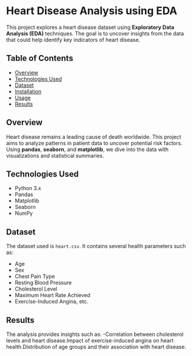 # Heart Disease Analysis using EDA

This project explores a heart disease dataset using **Exploratory Data Analysis (EDA)** techniques. The goal is to uncover insights from the data that could help identify key indicators of heart disease.

## Table of Contents
- [Overview](#overview)
- [Technologies Used](#technologies-used)
- [Dataset](#dataset)
- [Installation](#installation)
- [Usage](#usage)
- [Results](#results)

## Overview
Heart disease remains a leading cause of death worldwide. This project aims to analyze patterns in patient data to uncover potential risk factors. Using **pandas**, **seaborn**, and **matplotlib**, we dive into the data with visualizations and statistical summaries.

## Technologies Used
- Python 3.x
- Pandas
- Matplotlib
- Seaborn
- NumPy

## Dataset
The dataset used is `heart.csv`. It contains several health parameters such as:
- Age
- Sex
- Chest Pain Type
- Resting Blood Pressure
- Cholesterol Level
- Maximum Heart Rate Achieved
- Exercise-Induced Angina, etc.

## Results

The analysis provides insights such as:
-Correlation between cholesterol levels and heart disease.Impact of exercise-induced angina on heart health.Distribution of age groups and their association with heart disease.
